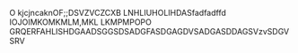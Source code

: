 O
kjcjncaknOF;;DSVZVCZCXB
LNHLIUHOLIHDASfadfadffd
IOJOIMKOMKMLM,MKL
LKMPMPOPO
GRQERFAHLISHDGAADSGGSDSADGFASDGAGDVSADGASDDAGSVzvSDGVSRV
